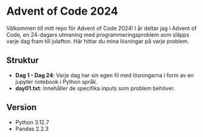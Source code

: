 # Advent of Code 2024

Välkommen till mitt repo för Advent of Code 2024!
I år deltar jag i Advent of Code, en 24-dagars utmaning med programmeringsproblem som släpps varje dag fram till julafton. Här hittar du mina lösningar på varje problem.

## Struktur

- **Dag 1 - Dag 24**: Varje dag har sin egen fil med lösningarna i form av en jupyter notebook i Python språk.
- **day01.txt**: Innehåller de specifika inputs som problem behöver.

## Version

- Python 3.12.7
- Pandas 2.2.3
